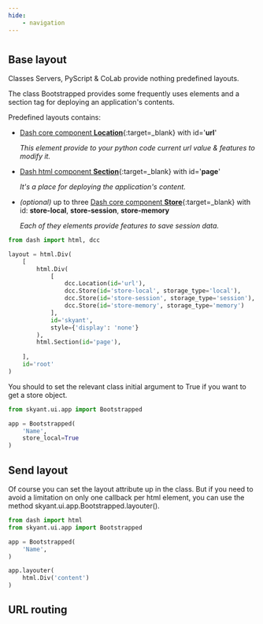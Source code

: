 ```yaml
---
hide:
    - navigation
---
```


#

## Base layout

Classes Servers, PyScript & CoLab provide nothing predefined layouts.

The class Bootstrapped provides some frequently uses elements and a section tag for deploying
    an application's contents.

Predefined layouts contains:

- [Dash core component __Location__](https://dash.plotly.com/dash-core-components/location){:target=_blank}
    with id='__url__'

    _This element provide to your python code current url value & features to modify it._

- [Dash html component __Section__](https://dash.plotly.com/dash-html-components/section){:target=_blank}
    with id='__page__'
    
    _It's a place for deploying the application's content._

- _(optional)_ up to three [Dash core component __Store__](https://dash.plotly.com/dash-core-components/store){:target=_blank}
    with id: __store-local__, __store-session__, __store-memory__

    _Each of they elements provide features to save session data._

```py linenums='1' title='full dash layout'
from dash import html, dcc

layout = html.Div(
    [
        html.Div(
            [
                dcc.Location(id='url'),
                dcc.Store(id='store-local', storage_type='local'),
                dcc.Store(id='store-session', storage_type='session'),
                dcc.Store(id='store-memory', storage_type='memory')
            ],
            id='skyant',
            style={'display': 'none'}
        ),
        html.Section(id='page'),
        
    ],
    id='root'
)
```

You should to set the relevant class initial argument to True if you want to get a store object.

```py linenums='1' title='local store initialisation'
from skyant.ui.app import Bootstrapped

app = Bootstrapped(
    'Name',
    store_local=True
)
```


## Send layout

Of course you can set the layout attribute up in the class. But if you need to avoid a limitation
    on only one callback per html element, you can use the method skyant.ui.app.Bootstrapped.layouter().

```py linenums='1' title='layouter method'
from dash import html
from skyant.ui.app import Bootstrapped

app = Bootstrapped(
    'Name',
)

app.layouter(
    html.Div('content')
)
```


## URL routing


